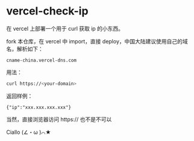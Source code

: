 # vercel-check-ip

在 vercel 上部署一个用于 curl 获取 ip 的小东西。

fork 本仓库，在 vercel 中 import，直接 deploy，中国大陆建议使用自己的域名，解析如下：

```
cname-china.vercel-dns.com
```

用法：

```bash
curl https://<your-domain>
```

返回样例：

```
{"ip":"xxx.xxx.xxx.xxx"}
```

当然，直接浏览器访问 https://<your-domain> 也不是不可以

Ciallo (∠・ω )⌒★
